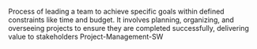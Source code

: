 Process of leading a team to achieve specific goals within defined constraints like time and budget. 
It involves planning, organizing, and overseeing projects to ensure they are completed successfully, delivering value to stakeholders Project-Management-SW
